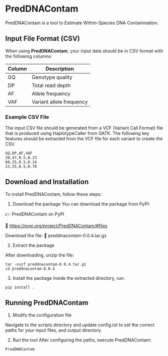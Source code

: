 # PredDNAContam

PredDNAContam is a tool to Estimate Within-Species DNA Contamination. 


## Input File Format (CSV)

When using **PredDNAContam**, your input data should be in CSV format with the following columns:

| Column  | Description |
|---------|------------|
| GQ      | Genotype quality |
| DP      | Total read depth |
| AF      | Allele frequency |
| VAF     | Variant allele frequency |

### Example CSV File

The input CSV file should be generated from a VCF (Variant Call Format) file that is produced using HaplotypeCaller from GATK.
The following key features should be extracted from the VCF file for each variant to create the CSV.

```csv
GQ,DP,AF,VAF
20,47,0.5,0.23
60,25,0.5,0.24
23,55,0.5,0.78
```


## Download and Installation

To install PredDNAContam, follow these steps:

1. Download the package
You can download the package from PyPI:

👉 PredDNAContam on PyPI 

🔗 https://pypi.org/project/PredDNAContam/#files

Download the file:
📂 preddnacontam-0.0.4.tar.gz 

2. Extract the package

After downloading, unzip the file:

```
tar -xvzf preddnacontam-0.0.4.tar.gz
cd preddnacontam-0.0.4
```

3. Install the package
Inside the extracted directory, run:

```
pip install .
```

## Running PredDNAContam
1. Modify the configuration file

Navigate to the scripts directory and update config.txt to set the correct paths for your input files, and output directory.

2. Run the tool 
After configuring the paths, execute PredDNAContam:

```
PredDNAContam
```

